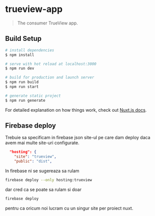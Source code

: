 # trueview-app

> The consumer TrueView app.

## Build Setup

```bash
# install dependencies
$ npm install

# serve with hot reload at localhost:3000
$ npm run dev

# build for production and launch server
$ npm run build
$ npm run start

# generate static project
$ npm run generate
```

For detailed explanation on how things work, check out [Nuxt.js docs](https://nuxtjs.org).

## Firebase deploy

Trebuie sa specificam in firebase json site-ul pe care dam deploy daca avem mai multe site-uri configurate.

```json
  "hosting": {
    "site": "trueview",
    "public": "dist",
```

In firebase ni se sugereaza sa rulam

```bash
firebase deploy --only hosting:trueview
```

dar cred ca se poate sa rulam si doar

```bash
firebase deploy
```

pentru ca oricum noi lucram cu un singur site per proiect nuxt.
